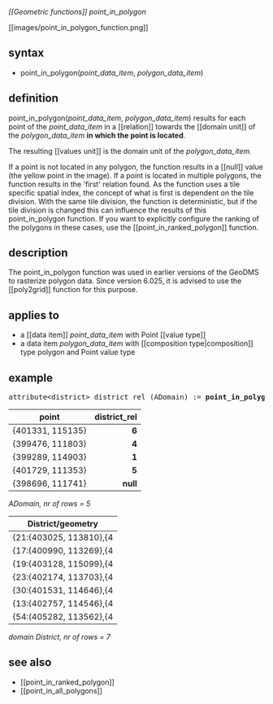 *[[Geometric functions]] point_in_polygon*

[[images/point_in_polygon_function.png]]

## syntax

- point_in_polygon(*point_data_item*, *polygon_data_item*)

## definition

point_in_polygon(*point_data_item*, *polygon_data_item*) results for each point of the *point_data_item* in a [[relation]] towards the [[domain unit]] of the *polygon_data_item* **in which the point is located**.

The resulting [[values unit]] is the domain unit of the *polygon_data_item*.

If a point is not located in any polygon, the function results in a [[null]] value (the yellow point in the image). If a point is located in multiple polygons, the function results in the 'first' relation found. As the function uses a tile specific spatial index, the concept of what is first is dependent on the tile division. With the same tile division, the function is deterministic, but if the tile division is changed this can influence the results of this point_in_polygon function. If you want to explicitly configure the ranking of the polygons in these cases, use the [[point_in_ranked_polygon]] function.

## description

The point_in_polygon function was used in earlier versions of the GeoDMS to rasterize polygon data. Since version 6.025, it is advised to use the 
 [[poly2grid]] function for this purpose.

## applies to

- a [[data item]] *point_data_item* with Point [[value type]]
- a data item *polygon_data_item* with [[composition type|composition]] type polygon and Point value type

## example

<pre>
attribute&lt;district&gt; district_rel (ADomain) := <B>point_in_polygon(</B>Adomain/point, district/geometry<B>)</B>;
</pre>

| point            |**district_rel** |
|------------------|----------------:|
| {401331, 115135} | **6**           |
| {399476, 111803} | **4**           |
| {399289, 114903} | **1**           |
| {401729, 111353} | **5**           |
| {398696, 111741} | **null**        |

*ADomain, nr of rows = 5*

| District/geometry|
|------------------------|
| {21:{403025, 113810},{4|
| {17:{400990, 113269},{4|
| {19:{403128, 115099},{4|
| {23:{402174, 113703},{4|
| {30:{401531, 114646},{4|
| {13:{402757, 114546},{4|
| {54:(405282, 113562},{4|

*domain District, nr of rows = 7*

## see also

- [[point_in_ranked_polygon]]
- [[point_in_all_polygons]]